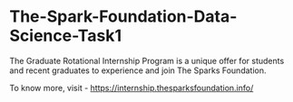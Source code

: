 # The-Spark-Foundation-Data-Science-Task1
The Graduate Rotational Internship Program is a unique offer for students and recent graduates to experience and join The Sparks Foundation.

To know more, visit - https://internship.thesparksfoundation.info/

